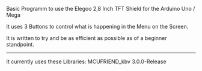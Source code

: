 Basic Programm to use the Elegoo 2,8 Inch TFT Shield for the Arduino Uno / Mega

It uses 3 Buttons to control what is happening in the Menu on the Screen.

It is written to try and be as efficient as possible as of a beginner standpoint.

*******************************************************************************

It currently uses these Libraries: MCUFRIEND_kbv 3.0.0-Release
